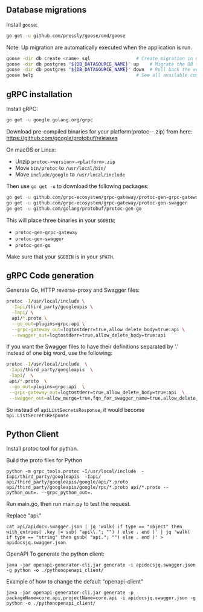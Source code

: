 ## Database migrations

Install `goose`:
```bash
go get -u github.com/pressly/goose/cmd/goose
```

Note: Up migration are automatically executed when the application is run.

```bash
goose -dir db create <name> sql                 # Create migration in db folder
goose -dir db postgres "${DB_DATASOURCE_NAME}" up    # Migrate the DB to the most recent version available
goose -dir db postgres "${DB_DATASOURCE_NAME}" down  # Roll back the version by 1
goose help                                      # See all available commands
```

## gRPC installation

Install gRPC:
```bash
go get -u google.golang.org/grpc
```

Download pre-compiled binaries for your platform(protoc-<version>-<platform>.zip) from here: https://github.com/google/protobuf/releases

On macOS or Linux:

- Unzip `protoc-<version>-<platform>.zip`
- Move `bin/protoc` to `/usr/local/bin/`
- Move `include/google` to `/usr/local/include`

Then use `go get -u` to download the following packages:

```bash
go get -u github.com/grpc-ecosystem/grpc-gateway/protoc-gen-grpc-gateway
go get -u github.com/grpc-ecosystem/grpc-gateway/protoc-gen-swagger
go get -u github.com/golang/protobuf/protoc-gen-go
```

This will place three binaries in your `$GOBIN`;

* `protoc-gen-grpc-gateway`
* `protoc-gen-swagger`
* `protoc-gen-go`

Make sure that your `$GOBIN` is in your `$PATH`.

## gRPC Code generation

Generate Go, HTTP reverse-proxy and Swagger files:

```bash
protoc -I/usr/local/include \
  -Iapi/third_party/googleapis \
  -Iapi/ \
  api/*.proto \
  --go_out=plugins=grpc:api \
  --grpc-gateway_out=logtostderr=true,allow_delete_body=true:api \
  --swagger_out=logtostderr=true,allow_delete_body=true:api
```

If you want the Swagger files to have their definitions separated by '.' instead of one big word, use the
following:
```bash
protoc -I/usr/local/include  \
 -Iapi/third_party/googleapis  \
 -Iapi/  \
 api/*.proto  \
 --go_out=plugins=grpc:api  \
 --grpc-gateway_out=logtostderr=true,allow_delete_body=true:api  \
 --swagger_out=allow_merge=true,fqn_for_swagger_name=true,allow_delete_body=true,logtostderr=true:api
```
So instead of `apiListSecretsResponse`, it would become `api.ListSecretsResponse`

## Python Client

Install protoc tool for python.

Build the proto files for Python
```shell script
python -m grpc_tools.protoc -I/usr/local/include  -Iapi/third_party/googleapis  -Iapi/ api/third_party/googleapis/google/api/*.proto api/third_party/googleapis/google/rpc/*.proto api/*.proto --python_out=. --grpc_python_out=.
```
Run main.go, then run main.py to test the request.


Replace "api."
```shell script
cat api/apidocs.swagger.json | jq 'walk( if type == "object" then with_entries( .key |= sub( "api\\."; "") ) else . end )' | jq 'walk( if type == "string" then gsub( "api."; "") else . end )' > apidocsjq.swagger.json
```

OpenAPI
To generate the python client:
```shell script
java -jar openapi-generator-cli.jar generate -i apidocsjq.swagger.json -g python -o ./pythonopenapi_client/
```
Example of how to change the default "openapi-client"
```shell script
java -jar openapi-generator-cli.jar generate -p packageName=core.api,projectName=core.api -i apidocsjq.swagger.json -g python -o ./pythonopenapi_client/
```
